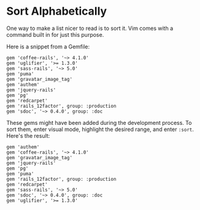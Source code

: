 # Sort Alphabetically

One way to make a list nicer to read is to sort it. Vim comes with a command built in for just this purpose.

Here is a snippet from a Gemfile:

```
gem 'coffee-rails', '~> 4.1.0'
gem 'uglifier', '>= 1.3.0'
gem 'sass-rails', '~> 5.0'
gem 'puma'
gem 'gravatar_image_tag'
gem 'authem'
gem 'jquery-rails'
gem 'pg'
gem 'redcarpet'
gem 'rails_12factor', group: :production
gem 'sdoc', '~> 0.4.0', group: :doc
```

These gems might have been added during the development process. To sort them, enter visual mode, highlight the desired range, and enter `:sort`. Here's the result:

```
gem 'authem'
gem 'coffee-rails', '~> 4.1.0'
gem 'gravatar_image_tag'
gem 'jquery-rails'
gem 'pg'
gem 'puma'
gem 'rails_12factor', group: :production
gem 'redcarpet'
gem 'sass-rails', '~> 5.0'
gem 'sdoc', '~> 0.4.0', group: :doc
gem 'uglifier', '>= 1.3.0'
```
